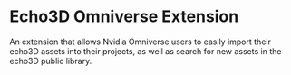 # Echo3D Omniverse Extension

An extension that allows Nvidia Omniverse users to easily import their echo3D assets into their projects, as well as search for new assets in the echo3D public library.

